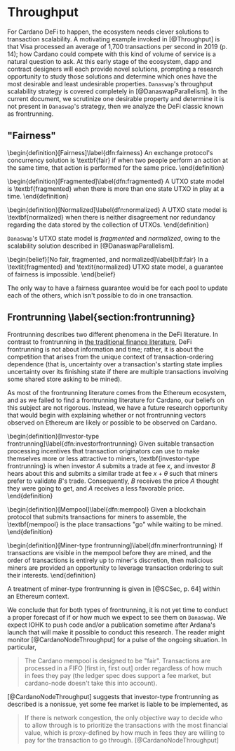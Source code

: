 # Throughput

For Cardano DeFi to happen, the ecosystem needs clever solutions to transaction scalability[](https://liberlion.medium.com/concurrency-in-the-eutxo-model-is-not-a-problem-but-a-challenge-db4b395a8eda)[](https://sundaeswap.finance/posts/concurrency-state-cardano). A motivating example invoked in [@Throughput] is that Visa processed an average of 1,700 transactions per second in 2019 (p. 14); how Cardano could compete with this kind of volume of service is a natural question to ask. At this early stage of the ecosystem, dapp and contract designers will each provide novel solutions, prompting a research opportunity to study those solutions and determine which ones have the most desirable and least undesirable properties. `Danaswap`'s throughput scalability strategy is covered completely in [@DanaswapParallelism]. In the current document, we scrutinize one desirable property and determine it is not present in `Danaswap`'s strategy, then we analyze the DeFi classic known as frontrunning.

## "Fairness"

\begin{definition}[Fairness]\label{dfn:fairness}
An exchange protocol's concurrency solution is \textbf{fair} if when two people perform an action at the same time, that action is performed for the same price. 
\end{definition}

\begin{definition}[Fragmented]\label{dfn:fragmented}
A UTXO state model is \textbf{fragmented} when there is more than one state UTXO in play at a time. 
\end{definition}

\begin{definition}[Normalized]\label{dfn:normalized}
A UTXO state model is \textbf{normalized} when there is neither disagreement nor redundancy regarding the data stored by the collection of UTXOs.
\end{definition}

`Danaswap`'s UTXO state model is _fragmented_ and _normalized_, owing to the scalability solution described in [@DanaswapParallelism]. 

\begin{belief}[No fair, fragmented, and normalized]\label{blf:fair}
In a \textit{fragmented} and \textit{normalized} UTXO state model, a guarantee of fairness is impossible.
\end{belief}

The only way to have a fairness guarantee would be for each pool to update each of the others, which isn't possible to do in one transaction. 

## Frontrunning \label{section:frontrunning}

Frontrunning describes two different phenomena in the DeFi literature. In contrast to frontrunning in [the traditional finance literature](https://www.investopedia.com/terms/f/frontrunning.asp), DeFi frontrunning is not about information and time; rather, it is about the competition that arises from the unique context of transaction-ordering dependence (that is, uncertainty over a transaction's starting state implies uncertainty over its finishing state if there are multiple transactions involving some shared store asking to be mined).

As most of the frontrunning literature comes from the Ethereum ecosystem, and as we failed to find a frontrunning literature for Cardano, our beliefs on this subject are not rigorous. Instead, we have a future research opportunity that would begin with explaining whether or not frontrunning vectors observed on Ethereum are likely or possible to be observed on Cardano. 

\begin{definition}[Investor-type frontrunning]\label{dfn:investorfrontrunning}
Given suitable transaction processing incentives that transaction originators can use to make themselves more or less attractive to miners, \textbf{investor-type frontrunning} is when investor $A$ submits a trade at fee $x$, and investor $B$ hears about this and submits a similar trade at fee $x + \theta$ such that miners prefer to validate $B$'s trade. Consequently, $B$ receives the price $A$ thought they were going to get, and $A$ receives a less favorable price.
\end{definition}

\begin{definition}[Mempool]\label{dfn:mempool}
Given a blockchain protocol that submits transactions for miners to assemble, the \textbf{mempool} is the place transactions "go" while waiting to be mined. 
\end{definition}

\begin{definition}[Miner-type frontrunning]\label{dfn:minerfrontrunning}
If transactions are visible in the mempool before they are mined, and the order of transactions is entirely up to miner's discretion, then malicious miners are provided an opportunity to leverage transaction ordering to suit their interests. 
\end{definition}

A treatment of miner-type frontrunning is given in [@SCSec, p. 64] within an Ethereum context. 

We conclude that for both types of frontrunning, it is not yet time to conduct a proper forecast of if or how much we expect to see them on `Danaswap`. We expect IOHK to push code and/or a publication sometime after Ardana's launch that will make it possible to conduct this research. The reader might monitor [@CardanoNodeThroughput] for a pulse of the ongoing situation. In particular, 

> The Cardano mempool is designed to be "fair". Transactions are processed in a FIFO [first in, first out] order regardless of how much in fees they pay (the ledger spec does support a fee market, but cardano-node doesn't take this into account). 

[@CardanoNodeThroughput] suggests that investor-type frontrunning as described is a nonissue, yet some fee market is liable to be implemented, as

> If there is network congestion, the only objective way to decide who to allow through is to prioritize the transactions with the most financial value, which is proxy-defined by how much in fees they are willing to pay for the transaction to go through. [@CardanoNodeThroughput]
